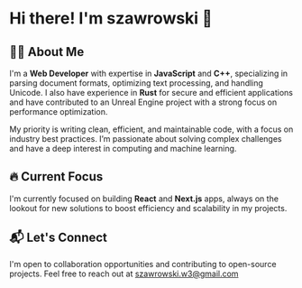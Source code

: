 # Hi there! I'm szawrowski 👋

## 👨‍💻 About Me

I'm a **Web Developer** with expertise in **JavaScript** and **C++**, specializing in parsing document formats, optimizing text processing, and handling Unicode. I also have experience in **Rust** for secure and efficient applications and have contributed to an Unreal Engine project with a strong focus on performance optimization.

My priority is writing clean, efficient, and maintainable code, with a focus on industry best practices. I’m passionate about solving complex challenges and have a deep interest in computing and machine learning.

## 🔥 Current Focus

I'm currently focused on building **React** and **Next.js** apps, always on the lookout for new solutions to boost efficiency and scalability in my projects.

## 📬 Let's Connect

I'm open to collaboration opportunities and contributing to open-source projects. Feel free to reach out at szawrowski.w3@gmail.com
